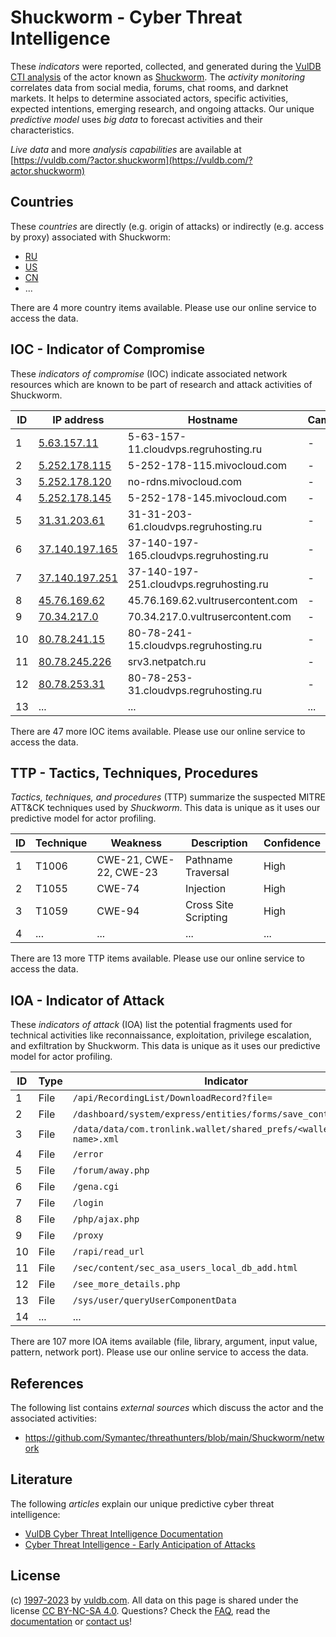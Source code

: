 # Shuckworm - Cyber Threat Intelligence

These _indicators_ were reported, collected, and generated during the [VulDB CTI analysis](https://vuldb.com/?kb.cti) of the actor known as [Shuckworm](https://vuldb.com/?actor.shuckworm). The _activity monitoring_ correlates data from social media, forums, chat rooms, and darknet markets. It helps to determine associated actors, specific activities, expected intentions, emerging research, and ongoing attacks. Our unique _predictive model_ uses _big data_ to forecast activities and their characteristics.

_Live data_ and more _analysis capabilities_ are available at [https://vuldb.com/?actor.shuckworm](https://vuldb.com/?actor.shuckworm)

## Countries

These _countries_ are directly (e.g. origin of attacks) or indirectly (e.g. access by proxy) associated with Shuckworm:

* [RU](https://vuldb.com/?country.ru)
* [US](https://vuldb.com/?country.us)
* [CN](https://vuldb.com/?country.cn)
* ...

There are 4 more country items available. Please use our online service to access the data.

## IOC - Indicator of Compromise

These _indicators of compromise_ (IOC) indicate associated network resources which are known to be part of research and attack activities of Shuckworm.

ID | IP address | Hostname | Campaign | Confidence
-- | ---------- | -------- | -------- | ----------
1 | [5.63.157.11](https://vuldb.com/?ip.5.63.157.11) | 5-63-157-11.cloudvps.regruhosting.ru | - | High
2 | [5.252.178.115](https://vuldb.com/?ip.5.252.178.115) | 5-252-178-115.mivocloud.com | - | High
3 | [5.252.178.120](https://vuldb.com/?ip.5.252.178.120) | no-rdns.mivocloud.com | - | High
4 | [5.252.178.145](https://vuldb.com/?ip.5.252.178.145) | 5-252-178-145.mivocloud.com | - | High
5 | [31.31.203.61](https://vuldb.com/?ip.31.31.203.61) | 31-31-203-61.cloudvps.regruhosting.ru | - | High
6 | [37.140.197.165](https://vuldb.com/?ip.37.140.197.165) | 37-140-197-165.cloudvps.regruhosting.ru | - | High
7 | [37.140.197.251](https://vuldb.com/?ip.37.140.197.251) | 37-140-197-251.cloudvps.regruhosting.ru | - | High
8 | [45.76.169.62](https://vuldb.com/?ip.45.76.169.62) | 45.76.169.62.vultrusercontent.com | - | High
9 | [70.34.217.0](https://vuldb.com/?ip.70.34.217.0) | 70.34.217.0.vultrusercontent.com | - | High
10 | [80.78.241.15](https://vuldb.com/?ip.80.78.241.15) | 80-78-241-15.cloudvps.regruhosting.ru | - | High
11 | [80.78.245.226](https://vuldb.com/?ip.80.78.245.226) | srv3.netpatch.ru | - | High
12 | [80.78.253.31](https://vuldb.com/?ip.80.78.253.31) | 80-78-253-31.cloudvps.regruhosting.ru | - | High
13 | ... | ... | ... | ...

There are 47 more IOC items available. Please use our online service to access the data.

## TTP - Tactics, Techniques, Procedures

_Tactics, techniques, and procedures_ (TTP) summarize the suspected MITRE ATT&CK techniques used by _Shuckworm_. This data is unique as it uses our predictive model for actor profiling.

ID | Technique | Weakness | Description | Confidence
-- | --------- | -------- | ----------- | ----------
1 | T1006 | CWE-21, CWE-22, CWE-23 | Pathname Traversal | High
2 | T1055 | CWE-74 | Injection | High
3 | T1059 | CWE-94 | Cross Site Scripting | High
4 | ... | ... | ... | ...

There are 13 more TTP items available. Please use our online service to access the data.

## IOA - Indicator of Attack

These _indicators of attack_ (IOA) list the potential fragments used for technical activities like reconnaissance, exploitation, privilege escalation, and exfiltration by Shuckworm. This data is unique as it uses our predictive model for actor profiling.

ID | Type | Indicator | Confidence
-- | ---- | --------- | ----------
1 | File | `/api/RecordingList/DownloadRecord?file=` | High
2 | File | `/dashboard/system/express/entities/forms/save_control/[GUID]` | High
3 | File | `/data/data/com.tronlink.wallet/shared_prefs/<wallet-name>.xml` | High
4 | File | `/error` | Low
5 | File | `/forum/away.php` | High
6 | File | `/gena.cgi` | Medium
7 | File | `/login` | Low
8 | File | `/php/ajax.php` | High
9 | File | `/proxy` | Low
10 | File | `/rapi/read_url` | High
11 | File | `/sec/content/sec_asa_users_local_db_add.html` | High
12 | File | `/see_more_details.php` | High
13 | File | `/sys/user/queryUserComponentData` | High
14 | ... | ... | ...

There are 107 more IOA items available (file, library, argument, input value, pattern, network port). Please use our online service to access the data.

## References

The following list contains _external sources_ which discuss the actor and the associated activities:

* https://github.com/Symantec/threathunters/blob/main/Shuckworm/network

## Literature

The following _articles_ explain our unique predictive cyber threat intelligence:

* [VulDB Cyber Threat Intelligence Documentation](https://vuldb.com/?kb.cti)
* [Cyber Threat Intelligence - Early Anticipation of Attacks](https://www.scip.ch/en/?labs.20201022)

## License

(c) [1997-2023](https://vuldb.com/?kb.changelog) by [vuldb.com](https://vuldb.com/?kb.about). All data on this page is shared under the license [CC BY-NC-SA 4.0](https://creativecommons.org/licenses/by-nc-sa/4.0/). Questions? Check the [FAQ](https://vuldb.com/?kb.faq), read the [documentation](https://vuldb.com/?kb) or [contact us](https://vuldb.com/?contact)!
